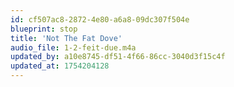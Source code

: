 ```yaml
---
id: cf507ac8-2872-4e80-a6a8-09dc307f504e
blueprint: stop
title: 'Not The Fat Dove'
audio_file: 1-2-feit-due.m4a
updated_by: a10e8745-df51-4f66-86cc-3040d3f15c4f
updated_at: 1754204128
---
```

